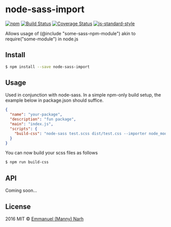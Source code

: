 # node-sass-import 

[![npm][npm-image]][npm-url] [![Build Status][travis-image]][travis-url]  [![Coverage Status][coveralls-image]][coveralls-url] [![js-standard-style][standard-image]][standard-url]

Allows usage of (@include "some-sass-npm-module") akin to require("some-module") in node.js

## Install

```sh
$ npm install --save node-sass-import
```

## Usage

Used in conjunction with node-sass. In a simple npm-only build setup, the example below in package.json should suffice.

```json
{
  "name": "your-package",
  "description": "fun package",
  "main": "index.js",
  "scripts": {
    "build-css": "node-sass test.scss dist/test.css --importer node_modules/node-sass-import/index.js"
  }
}

```
You can now build your scss files as follows

```sh
$ npm run build-css
```

## API

Coming soon...

## License

2016 MIT © [Emmanuel (Manny) Narh]()

[travis-image]: https://travis-ci.org/anarh/node-sass-import.svg?branch=master
[travis-url]: https://travis-ci.org/anarh/node-sass-import
[npm-image]: https://img.shields.io/npm/v/node-sass-import.svg?style=flat
[npm-url]: https://npmjs.org/package/node-sass-import
[standard-image]: https://img.shields.io/badge/code%20style-standard-brightgreen.svg?style=flat
[standard-url]: http://standardjs.com/
[coveralls-image]: https://coveralls.io/repos/anarh/node-sass-import/badge.svg?branch=master&service=github
[coveralls-url]: https://coveralls.io/r/anarh/node-sass-import
